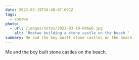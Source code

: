 ```yaml
---
date: 2022-03-19T16:40:07.691Z
tags:
  - rootwo
photo:
  - url: /images/notes/2022-03-19-k06w6.jpg
    alt: 'Rootwo building a stone castle on the beach '
summary: Me and the boy built stone castles on the beach.
---
```

Me and the boy built stone castles on the beach. 
